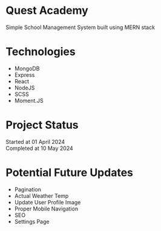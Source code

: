 # Quest Academy

Simple School Management System built using MERN stack

# Technologies

- MongoDB
- Express
- React
- NodeJS
- SCSS
- Moment.JS

# Project Status

Started at 01 April 2024<br>
Completed at 10 May 2024

# Potential Future Updates

- Pagination
- Actual Weather Temp
- Update User Profile Image
- Proper Mobile Navigation
- SEO
- Settings Page
